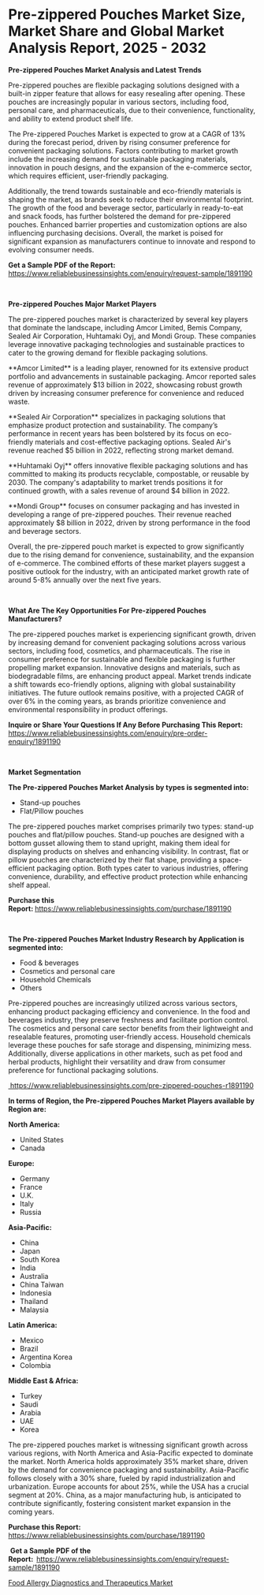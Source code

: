 <p><h1>Pre-zippered Pouches Market Size, Market Share and Global Market Analysis Report, 2025 - 2032</h1></p><p><strong>Pre-zippered Pouches Market Analysis and Latest Trends</strong></p>
<p><p>Pre-zippered pouches are flexible packaging solutions designed with a built-in zipper feature that allows for easy resealing after opening. These pouches are increasingly popular in various sectors, including food, personal care, and pharmaceuticals, due to their convenience, functionality, and ability to extend product shelf life. </p><p>The Pre-zippered Pouches Market is expected to grow at a CAGR of 13% during the forecast period, driven by rising consumer preference for convenient packaging solutions. Factors contributing to market growth include the increasing demand for sustainable packaging materials, innovation in pouch designs, and the expansion of the e-commerce sector, which requires efficient, user-friendly packaging. </p><p>Additionally, the trend towards sustainable and eco-friendly materials is shaping the market, as brands seek to reduce their environmental footprint. The growth of the food and beverage sector, particularly in ready-to-eat and snack foods, has further bolstered the demand for pre-zippered pouches. Enhanced barrier properties and customization options are also influencing purchasing decisions. Overall, the market is poised for significant expansion as manufacturers continue to innovate and respond to evolving consumer needs.</p></p>
<p><strong>Get a Sample PDF of the Report:&nbsp;</strong> <a href="https://www.reliablebusinessinsights.com/enquiry/request-sample/1891190?utm_campaign=3499&utm_medium=2&utm_source=Github&utm_content=ia&utm_term=28032025&utm_id=pre-zippered-pouches">https://www.reliablebusinessinsights.com/enquiry/request-sample/1891190</a></p>
<p>&nbsp;</p>
<p><strong>Pre-zippered Pouches Major Market Players</strong></p>
<p><p>The pre-zippered pouches market is characterized by several key players that dominate the landscape, including Amcor Limited, Bemis Company, Sealed Air Corporation, Huhtamaki Oyj, and Mondi Group. These companies leverage innovative packaging technologies and sustainable practices to cater to the growing demand for flexible packaging solutions.</p><p>**Amcor Limited** is a leading player, renowned for its extensive product portfolio and advancements in sustainable packaging. Amcor reported sales revenue of approximately $13 billion in 2022, showcasing robust growth driven by increasing consumer preference for convenience and reduced waste.</p><p>**Sealed Air Corporation** specializes in packaging solutions that emphasize product protection and sustainability. The company’s performance in recent years has been bolstered by its focus on eco-friendly materials and cost-effective packaging options. Sealed Air's revenue reached $5 billion in 2022, reflecting strong market demand.</p><p>**Huhtamaki Oyj** offers innovative flexible packaging solutions and has committed to making its products recyclable, compostable, or reusable by 2030. The company's adaptability to market trends positions it for continued growth, with a sales revenue of around $4 billion in 2022.</p><p>**Mondi Group** focuses on consumer packaging and has invested in developing a range of pre-zippered pouches. Their revenue reached approximately $8 billion in 2022, driven by strong performance in the food and beverage sectors.</p><p>Overall, the pre-zippered pouch market is expected to grow significantly due to the rising demand for convenience, sustainability, and the expansion of e-commerce. The combined efforts of these market players suggest a positive outlook for the industry, with an anticipated market growth rate of around 5-8% annually over the next five years.</p></p>
<p>&nbsp;</p>
<p><strong>What Are The Key Opportunities For Pre-zippered Pouches Manufacturers?</strong></p>
<p><p>The pre-zippered pouches market is experiencing significant growth, driven by increasing demand for convenient packaging solutions across various sectors, including food, cosmetics, and pharmaceuticals. The rise in consumer preference for sustainable and flexible packaging is further propelling market expansion. Innovative designs and materials, such as biodegradable films, are enhancing product appeal. Market trends indicate a shift towards eco-friendly options, aligning with global sustainability initiatives. The future outlook remains positive, with a projected CAGR of over 6% in the coming years, as brands prioritize convenience and environmental responsibility in product offerings.</p></p>
<p><strong>Inquire or Share Your Questions If Any Before Purchasing This Report:</strong> <a href="https://www.reliablebusinessinsights.com/enquiry/pre-order-enquiry/1891190?utm_campaign=3499&utm_medium=2&utm_source=Github&utm_content=ia&utm_term=28032025&utm_id=pre-zippered-pouches">https://www.reliablebusinessinsights.com/enquiry/pre-order-enquiry/1891190</a></p>
<p>&nbsp;</p>
<p><strong>Market Segmentation</strong></p>
<p><strong>The Pre-zippered Pouches Market Analysis by types is segmented into:</strong></p>
<p><ul><li>Stand-up pouches</li><li>Flat/Pillow pouches</li></ul></p>
<p><p>The pre-zippered pouches market comprises primarily two types: stand-up pouches and flat/pillow pouches. Stand-up pouches are designed with a bottom gusset allowing them to stand upright, making them ideal for displaying products on shelves and enhancing visibility. In contrast, flat or pillow pouches are characterized by their flat shape, providing a space-efficient packaging option. Both types cater to various industries, offering convenience, durability, and effective product protection while enhancing shelf appeal.</p></p>
<p><strong>Purchase this Report:&nbsp;</strong><a href="https://www.reliablebusinessinsights.com/purchase/1891190?utm_campaign=3499&utm_medium=2&utm_source=Github&utm_content=ia&utm_term=28032025&utm_id=pre-zippered-pouches">https://www.reliablebusinessinsights.com/purchase/1891190</a></p>
<p>&nbsp;</p>
<p><strong>The Pre-zippered Pouches Market Industry Research by Application is segmented into:</strong></p>
<p><ul><li>Food & beverages</li><li>Cosmetics and personal care</li><li>Household Chemicals</li><li>Others</li></ul></p>
<p><p>Pre-zippered pouches are increasingly utilized across various sectors, enhancing product packaging efficiency and convenience. In the food and beverages industry, they preserve freshness and facilitate portion control. The cosmetics and personal care sector benefits from their lightweight and resealable features, promoting user-friendly access. Household chemicals leverage these pouches for safe storage and dispensing, minimizing mess. Additionally, diverse applications in other markets, such as pet food and herbal products, highlight their versatility and draw from consumer preference for functional packaging solutions.</p></p>
<p><a href="https://www.reliablebusinessinsights.com/pre-zippered-pouches-r1891190?utm_campaign=3499&utm_medium=2&utm_source=Github&utm_content=ia&utm_term=28032025&utm_id=pre-zippered-pouches">&nbsp;https://www.reliablebusinessinsights.com/pre-zippered-pouches-r1891190</a></p>
<p><strong>In terms of Region, the Pre-zippered Pouches Market Players available by Region are:</strong></p>
<p>
    <p> <strong> North America: </strong>
        <ul>
            <li>United States</li>
            <li>Canada</li>
        </ul>
        </p> 
    <p> <strong> Europe: </strong>
        <ul>
            <li>Germany</li>
            <li>France</li>
            <li>U.K.</li>
            <li>Italy</li>
            <li>Russia</li>
        </ul>
        </p> 
    <p> <strong> Asia-Pacific: </strong>
        <ul>
            <li>China</li>
            <li>Japan</li>
            <li>South Korea</li>
            <li>India</li>
            <li>Australia</li>
            <li>China Taiwan</li>
            <li>Indonesia</li>
            <li>Thailand</li>
            <li>Malaysia</li>
        </ul>
        </p> 
    <p> <strong> Latin America: </strong>
        <ul>
            <li>Mexico</li>
            <li>Brazil</li>
            <li>Argentina Korea</li>
            <li>Colombia</li>
        </ul>
        </p> 
    <p> <strong> Middle East & Africa: </strong>
        <ul>
            <li>Turkey</li>
            <li>Saudi</li>
            <li>Arabia</li>
            <li>UAE</li>
            <li>Korea</li>
        </ul>
    </p>
    </p>
<p><p>The pre-zippered pouches market is witnessing significant growth across various regions, with North America and Asia-Pacific expected to dominate the market. North America holds approximately 35% market share, driven by the demand for convenience packaging and sustainability. Asia-Pacific follows closely with a 30% share, fueled by rapid industrialization and urbanization. Europe accounts for about 25%, while the USA has a crucial segment at 20%. China, as a major manufacturing hub, is anticipated to contribute significantly, fostering consistent market expansion in the coming years.</p></p>
<p><strong>Purchase this Report: </strong><a href="https://www.reliablebusinessinsights.com/purchase/1891190?utm_campaign=3499&utm_medium=2&utm_source=Github&utm_content=ia&utm_term=28032025&utm_id=pre-zippered-pouches">https://www.reliablebusinessinsights.com/purchase/1891190</a></p>
<p>&nbsp;<strong>Get a Sample PDF of the Report:&nbsp;&nbsp;</strong><a href="https://www.reliablebusinessinsights.com/enquiry/request-sample/1891190?utm_campaign=3499&utm_medium=2&utm_source=Github&utm_content=ia&utm_term=28032025&utm_id=pre-zippered-pouches">https://www.reliablebusinessinsights.com/enquiry/request-sample/1891190</a></p>
<p><strong></strong></p>
<p><p><a href="https://github.com/cobinaydin13/Market-Research-Report-List-1/blob/main/food-allergy-diagnostics-and-therapeutics-market.md?utm_campaign=3499&utm_medium=2&utm_source=Github&utm_content=ia&utm_term=28032025&utm_id=pre-zippered-pouches">Food Allergy Diagnostics and Therapeutics Market</a></p></p>